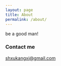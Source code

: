 ```yaml
---
layout: page
title: About
permalink: /about/
---
```


be a good man!


### Contact me

[shxukangxi@gmail.com](mailto:shxukangxi@gmail.com)